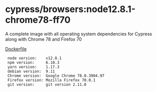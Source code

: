 # cypress/browsers:node12.8.1-chrome78-ff70

A complete image with all operating system dependencies for Cypress along with Chrome 78 and Firefox 70

[Dockerfile](Dockerfile)

```text
 node version:    v12.8.1
 npm version:     6.10.3
 yarn version:    1.17.3
 debian version:  9.11
 Chrome version:  Google Chrome 78.0.3904.97
 Firefox version: Mozilla Firefox 70.0.1
 git version:     git version 2.11.0
```
